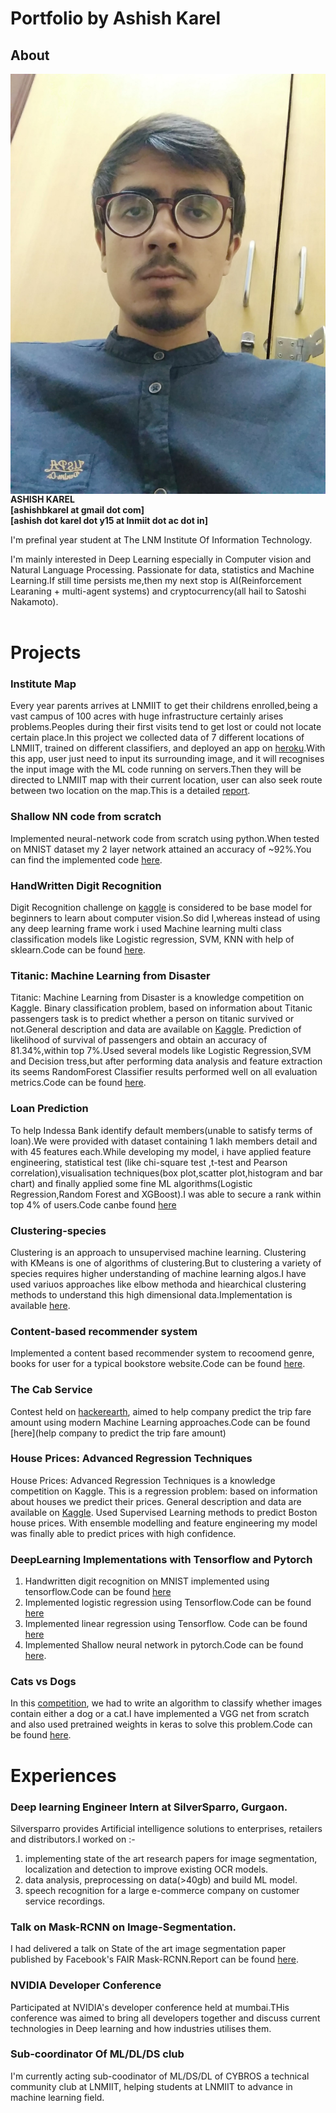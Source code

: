 # Portfolio by Ashish Karel

## About
<img style="float: left;" src="ashish.jpg">
<br><br>
<b>ASHISH KAREL</b>
<br><b>[ashishbkarel at gmail dot com]</b>
<br><b>[ashish dot karel dot y15 at lnmiit dot ac dot in]</b>

I'm prefinal year student at The LNM Institute Of Information Technology.

I'm mainly interested in Deep Learning especially in Computer vision and Natural Language Processing.
Passionate for data, statistics and Machine Learning.If still time persists me,then my next stop is AI(Reinforcement Learaning + multi-agent systems) and cryptocurrency(all hail to Satoshi Nakamoto).
<br><br>
# Projects

### Institute Map

Every year parents arrives at LNMIIT to get their childrens enrolled,being a vast campus of 100 acres with huge infrastructure certainly arises problems.Peoples during their first visits tend to get lost or could not locate certain place.In this project we collected data of 7 different locations of LNMIIT, trained on different classifiers, and deployed an app on [heroku](https://herokuapp.com).With this app, user just need to input its surrounding image, and it will recognises the input image with the ML code running on servers.Then they will be directed to LNMIIT map with their current location, user can also seek route between two location on the map.This is a detailed [report](https://docs.google.com/document/d/1hKfg-HvGp5Ig-I96A8APbMGFkrJR_WZpYwJ2GV0ABY4/edit?usp=sharing).

### Shallow NN code from scratch
Implemented neural-network code from scratch using python.When tested on MNIST dataset my 2 layer network attained an accuracy of ~92%.You can find the implemented code [here](https://github.com/blitu12345/kaggle/blob/master/MNIST).

### HandWritten Digit Recognition
Digit Recognition challenge on [kaggle](https://www.kaggle.com/c/digit-recognizer) is considered to be base model for beginners to learn about computer vision.So did I,whereas instead of using any deep learning frame work i used Machine learning multi class classification models like Logistic regression, SVM, KNN with help of sklearn.Code can be found [here](https://github.com/blitu12345/kaggle/tree/master/digitRecognition).

### Titanic: Machine Learning from Disaster
Titanic: Machine Learning from Disaster is a knowledge competition on Kaggle.
Binary classification problem, based on information about Titanic passengers task is to predict whether a person on titanic survived or not.General description and data are available on [Kaggle](https://www.kaggle.com/c/titanic).
Prediction of likelihood of survival of passengers and obtain an accuracy of 81.34%,within top 7%.Used several models like Logistic Regression,SVM and Decision tress,but after performing data analysis and feature extraction its seems RandomForest Classifier results performed well on all evaluation metrics.Code can be found [here](https://github.com/blitu12345/kaggle/tree/master/titanic).

### Loan Prediction
To help Indessa Bank identify default members(unable to satisfy terms of loan).We were provided with dataset containing 1 lakh members detail and with 45 features each.While developing my model, i have applied feature engineering, statistical test (like chi-square test ,t-test and Pearson correlation),visualisation techniques(box plot,scatter plot,histogram and bar chart) and finally applied some fine ML algorithms(Logistic Regression,Random Forest and XGBoost).I was able to secure a rank within top 4% of users.Code canbe found [here](https://github.com/blitu12345/-Bank-Fears-Loanliness)

### Clustering-species

Clustering is an approach to unsupervised machine learning. Clustering with KMeans is one of algorithms of clustering.But to clustering a variety of species requires higher understanding of machine learning algos.I have used variuos approaches like elbow methoda and hiearchical clustering methods to understand this high dimensional data.Implementation is available [here](https://github.com/blitu12345/Cluster-Species).

### Content-based recommender system 
Implemented a content based recommender system to recoomend genre, books for user for a typical bookstore website.Code can be found [here](https://github.com/blitu12345/Recommender-system).

### The Cab Service
Contest held on [hackerearth](https://www.hackerearth.com/challenge/competitive/machine-learning-indiahacks-2017/), aimed to help company predict the trip fare amount using modern Machine Learning approaches.Code can be found [here](help company to predict the trip fare amount)

### House Prices: Advanced Regression Techniques

House Prices: Advanced Regression Techniques is a knowledge competition on Kaggle. This is a regression problem: based on information about houses we predict their prices. General description and data are available on [Kaggle](https://www.kaggle.com/c/house-prices-advanced-regression-techniques).
Used Supervised Learning methods to predict Boston house prices. With ensemble modelling and feature engineering my model was finally able to predict prices with high confidence.


### DeepLearning Implementations with Tensorflow and Pytorch
1. Handwritten digit recognition on MNIST implemented using tensorflow.Code can be found [here](https://github.com/blitu12345/Code-With-DL/tree/master/tensorflow/Convnets)
2. Implemented logistic regression using Tensorflow.Code can be found [here](https://github.com/blitu12345/Code-With-DL/tree/master/tensorflow/logistic%20regression%20examples)
3. Implemented linear regression using Tensorflow. Code can be found [here](https://github.com/blitu12345/Code-With-DL/tree/master/tensorflow/linear_regression_examples)
4. Implemented Shallow neural network in pytorch.Code can be found [here](https://github.com/blitu12345/Code-With-DL/tree/master/pytorch).

### Cats vs Dogs
In this [competition](https://www.kaggle.com/c/dogs-vs-cats), we had to write an algorithm to classify whether images contain either a dog or a cat.I have implemented a VGG net from scratch and also used pretrained weights in keras to solve this problem.Code can be found [here](https://bitbucket.org/blitu12345/deepcodesbase/src/b18ad9bfe9b7280fe694791f085dfcfbd69cd1cb/CatsandDogs/?at=master).

# Experiences

### Deep learning Engineer Intern at SilverSparro, Gurgaon.
Silversparro provides Artificial intelligence solutions to enterprises, retailers and distributors.I worked on :-
1. implementing state of the art research papers for image segmentation, localization and detection to improve existing OCR models.
2. data analysis, preprocessing on data(>40gb) and build ML model.
3. speech recognition for a large e-commerce company on customer service recordings.

### Talk on Mask-RCNN on Image-Segmentation.
I had delivered a talk on State of the art image segmentation paper published by Facebook's FAIR Mask-RCNN.Report can be found [here](https://docs.google.com/presentation/d/13tW8yzSrJy5EglmkPqpKS_Fg5GMvY77CmsbAzdGm4n0/edit?usp=sharing).

### NVIDIA Developer Conference
Participated at NVIDIA's developer conference held at mumbai.THis conference was aimed to bring all developers together and discuss current technologies in Deep learning and how industries utilises them.

### Sub-coordinator Of ML/DL/DS club 
I'm currently acting sub-coodinator of ML/DS/DL of CYBROS a technical community club at LNMIIT, helping students at LNMIIT to advance in machine learning field.
